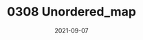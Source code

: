 ---
title: "0308 Unordered_map"
description: 
date: 2021-09-07
image: 
math: 
license: 
hidden: false
comments: true
draft: true
categories:
    C++
---
